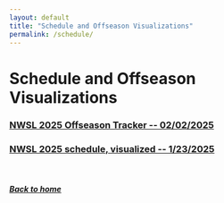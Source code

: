```yaml
---
layout: default
title: "Schedule and Offseason Visualizations"
permalink: /schedule/
---
```


# Schedule and Offseason Visualizations

### [NWSL 2025 Offseason Tracker -- 02/02/2025](schedule/offseason.html)

### [NWSL 2025 schedule, visualized -- 1/23/2025](schedule.html)

&nbsp;
&nbsp;
&nbsp;

##### [Back to home](https://ajsportstat.github.io/nwsl-2025)
